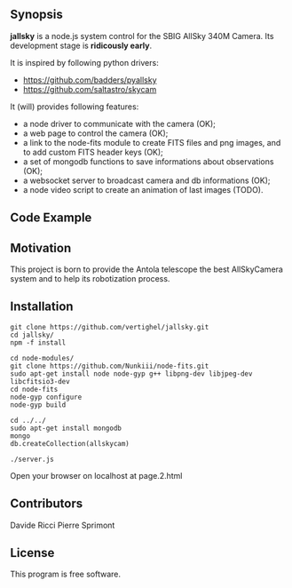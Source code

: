 ## Synopsis

**jallsky** is a node.js system control for the SBIG AllSky 340M Camera.
Its development stage is **ridicously early**.

It is inspired by following python drivers:

 - https://github.com/badders/pyallsky
 - https://github.com/saltastro/skycam

It (will) provides following features:

 - a node driver to communicate with the camera (OK); 
 - a web page to control the camera (OK);
 - a link to the node-fits module to create FITS files and png images, and to add custom FITS header keys (OK);
 - a set of mongodb functions to save informations about observations (OK);
 - a websocket server to broadcast camera and db informations (OK);
 - a node video script to create an animation of last images (TODO).
 
## Code Example

## Motivation

This project is born to provide the Antola telescope the best AllSkyCamera system and to help its robotization process.

## Installation


	git clone https://github.com/vertighel/jallsky.git
	cd jallsky/
	npm -f install
		
	cd node-modules/
    git clone https://github.com/Nunkiii/node-fits.git
	sudo apt-get install node node-gyp g++ libpng-dev libjpeg-dev libcfitsio3-dev 
	cd node-fits
	node-gyp configure
	node-gyp build

    cd ../../
	sudo apt-get install mongodb
	mongo
	db.createCollection(allskycam)
	
	./server.js

Open your browser on localhost at  page.2.html	

<!-- ## API Reference -->

<!-- Depending on the size of the project, if it is small and simple enough the reference docs can be added to the README. For medium size to larger projects it is important to at least provide a link to where the API reference docs live. -->

<!-- ## Tests -->

<!-- Describe and show how to run the tests with code examples. -->

## Contributors

Davide Ricci
Pierre Sprimont

## License

This program is free software.
